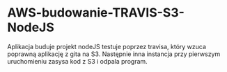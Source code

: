 # AWS-budowanie-TRAVIS-S3-NodeJS
Aplikacja buduje projekt nodeJS testuje poprzez travisa, który wzuca poprawną aplikację z gita na S3. Następnie inna instancja przy pierwszym uruchomieniu zasysa kod z S3 i odpala program.

